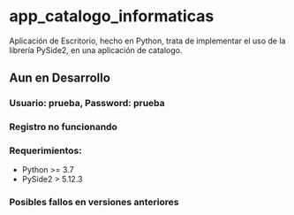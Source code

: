 # app_catalogo_informaticas
Aplicación de Escritorio, hecho en Python, trata de implementar el uso de la librería PySide2, en una aplicación de catalogo.
## Aun en Desarrollo
### Usuario: prueba, Password: prueba
### Registro no funcionando
### Requerimientos:
  - Python >= 3.7
  - PySide2 > 5.12.3

### Posibles fallos en versiones anteriores
 
